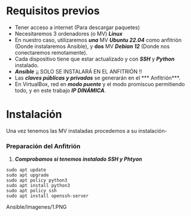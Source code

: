 # Requisitos previos

* Tener acceso a internet (Para descargar paquetes)
* Necesitaremos 3 ordenadores (o MV) ***Linux***
* En nuestro caso, utilizaremos ***una*** MV ***Ubuntu 22.04*** como anfitrión (Donde instalaremos Ansible), y **dos** MV ***Debian 12*** (Donde nos conectaremos remotamente).
* Cada dispositivo tiene que estar actualizado y con ***SSH*** y ***Python*** instalado.
* ***Ansible*** ¡¡ SOLO SE INSTALARÁ EN EL ANFITRIÓN !!
* Las ***claves públicas y privadas*** se generarán en el *** Anfitrión***.
* En VirtualBox, red en ***modo puente*** y el modo promiscuo permitiendo todo, y en este trabajo ***IP DINÁMICA***.

# Instalación

Una vez tenemos las MV instaladas procedemos a su instalación-

### Preparación del Anfitrión

1. ***Comprobamos si tenemos instalado SSH y Phtyon***
```
sudo apt update
sudo apt upgrade
sudo apt policy python3
sudo apt install python3
sudo apt policy ssh
sudo apt install openssh-server

```
Ansible/Imagenes/1.PNG
